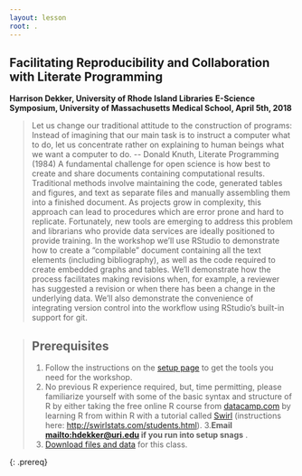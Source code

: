 ```yaml
---
layout: lesson
root: .
---
```

## Facilitating Reproducibility and Collaboration with Literate Programming
__Harrison Dekker, University of Rhode Island Libraries__
__E-Science Symposium,  University of Massachusetts Medical School, April 5th, 2018__
> Let us change our traditional attitude to the construction of programs: Instead of imagining that our main task is to instruct a computer what to do, let us concentrate rather on explaining to human beings what we want a computer to do. -- Donald Knuth, Literate Programming (1984)
A fundamental challenge for open science is how best to create and share documents containing computational results. Traditional methods involve maintaining the code, generated tables and figures, and text as separate files and manually assembling them into a finished document. As projects grow in complexity, this approach can lead to procedures which are error prone and hard to replicate. Fortunately, new tools are emerging to address this problem and librarians who provide data services are ideally positioned to provide training. In the workshop we’ll use RStudio to demonstrate how to create a “compilable” document containing all the text elements (including bibliography), as well as the code required to create embedded graphs and tables. We’ll demonstrate how the process facilitates making revisions when, for example, a reviewer has suggested a revision or when there has been a change in the underlying data. We’ll also demonstrate the convenience of integrating version control into the workflow using RStudio’s built-in support for git.


> ## Prerequisites
>
> 1. Follow the instructions on the [setup page](setup/) to get the tools you need for the workshop.
> 1. No previous R experience required, but, time permitting, please familiarize yourself with some of the basic syntax and structure of R by either taking the free online R course from [datacamp.com](https://www.datacamp.com/) by learning R from within R with a tutorial called [Swirl](http://swirlstats.com/) (instructions here: <http://swirlstats.com/students.html>).
> 3.**Email <mailto:hdekker@uri.edu> if you run into setup snags** .
> 4. [Download files and data](files/files.zip) for this class.
>
{: .prereq}

